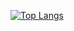 [![Top Langs](https://github-readme-stats.vercel.app/api/top-langs/?username={tsujitakaa117}
)](https://github.com/anuraghazra/github-readme-stats)
